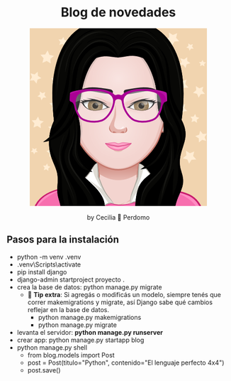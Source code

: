 <h1 align="center">
Blog de novedades
</h1>

<p align="center">
    <img src="myAvatar.png">
</p>

<p align="center">
    by Cecilia 💛 Perdomo
</p>

## Pasos para la instalación
- python -m venv .venv
- .venv\Scripts\activate
- pip install django
- django-admin startproject proyecto .
- crea la base de datos: python manage.py migrate
    - 🧠 **Tip extra**: Si agregás o modificás un modelo, siempre tenés que correr makemigrations y migrate, así Django sabe qué cambios reflejar en la base de datos.
        - python manage.py makemigrations
        - python manage.py migrate
- levanta el servidor: **python manage.py runserver**
- crear app: python manage.py startapp blog
- python manage.py shell
    - from blog.models import Post
    - post = Post(titulo="Python", contenido="El lenguaje perfecto 4x4")
    - post.save()
